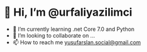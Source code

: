<h1> 👋 Hi,  I’m @urfaliyazilimci </h1>

- 🌱 I’m currently learning .net Core 7.0 and Python 
- 💞️ I’m looking to collaborate on ...
- 📫 How to reach me yusufarslan.social@gmail.com

<!---
urfaliyazilimci/urfaliyazilimci is a ✨ special ✨ repository because its `README.md` (this file) appears on your GitHub profile.
You can click the Preview link to take a look at your changes.
--->
